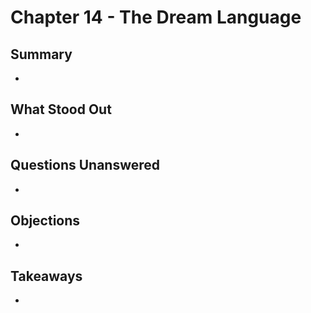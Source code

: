 # Chapter 14 - The Dream Language

## Summary
  
* 

## What Stood Out

* 

## Questions Unanswered

* 

## Objections

* 

## Takeaways

* 

